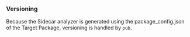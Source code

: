 
### Versioning

Because the Sidecar analyzer is generated using the package_config.json of the Target Package, versioning is handled by ```pub```. 

